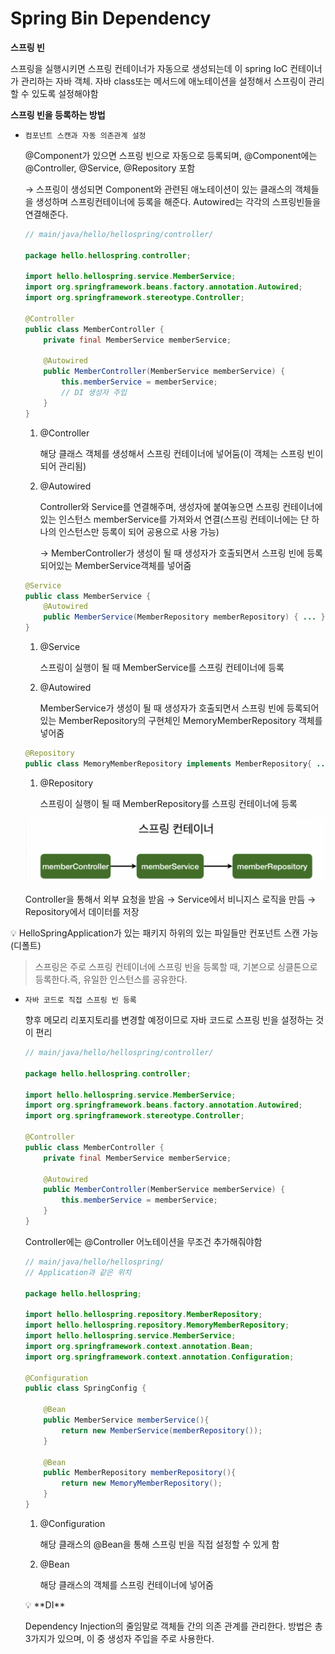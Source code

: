 # Spring Bin Dependency

**스프링 빈**

스프링을 실행시키면 스프링 컨테이너가 자동으로 생성되는데 이 spring IoC 컨테이너가 관리하는 자바 객체.  자바 class또는 메서드에 애노테이션을 설정해서 스프링이 관리할 수 있도록 설정해야함

**스프링 빈을 등록하는 방법**

- `컴포넌트 스캔과 자동 의존관계 설정`
    
    @Component가 있으면 스프링 빈으로 자동으로 등록되며, @Component에는 @Controller, @Service, @Repository 포함
    
    → 스프링이 생성되면 Component와 관련된 애노테이션이 있는 클래스의 객체들을 생성하며 스프링컨테이너에 등록을 해준다. Autowired는 각각의 스프링빈들을 연결해준다.
    
    ```java
    // main/java/hello/hellospring/controller/
    
    package hello.hellospring.controller;
    
    import hello.hellospring.service.MemberService;
    import org.springframework.beans.factory.annotation.Autowired;
    import org.springframework.stereotype.Controller;
    
    @Controller
    public class MemberController {
        private final MemberService memberService;
    
        @Autowired
        public MemberController(MemberService memberService) {
            this.memberService = memberService;
    		// DI 생성자 주입
        }
    }
    ```
    
    1. @Controller
        
        해당 클래스 객체를 생성해서 스프링 컨테이너에 넣어둠(이 객체는 스프링 빈이 되어 관리됨)
        
    2. @Autowired
        
        Controller와 Service를 연결해주며, 생성자에 붙여놓으면 스프링 컨테이너에 있는 인스턴스 memberService를 가져와서 연결(스프링 컨테이너에는 단 하나의 인스턴스만 등록이 되어 공용으로 사용 가능)
        
        → MemberController가 생성이 될 때 생성자가 호출되면서 스프링 빈에 등록 되어있는 MemberService객체를 넣어줌
        
    
    ```java
    @Service
    public class MemberService {
    	@Autowired
    	public MemberService(MemberRepository memberRepository) { ... }
    }
    ```
    
    1. @Service
        
        스프링이 실행이 될 때 MemberService를 스프링 컨테이너에 등록
        
    2. @Autowired
        
        MemberService가 생성이 될 때 생성자가 호출되면서 스프링 빈에 등록되어있는 MemberRepository의 구현체인 MemoryMemberRepository 객체를 넣어줌
        
    
    ```java
    @Repository 
    public class MemoryMemberRepository implements MemberRepository{ ... }
    ```
    
    1. @Repository
        
        스프링이 실행이 될 때 MemberRepository를 스프링 컨테이너에 등록
        
    
    ![Untitled](Spring%20Bin%20Dependency%200589baf0933c4271ae984d51c5924d8b/Untitled.png)
    
    Controller을 통해서 외부 요청을 받음 → Service에서 비니지스 로직을 만듬 → Repository에서 데이터를 저장
    

<aside>
💡 HelloSpringApplication가 있는 패키지 하위의 있는 파일들만 컨포넌트 스캔 가능(디폴트)

</aside>

> 스프링은 주로 스프링 컨테이너에 스프링 빈을 등록할 때, 기본으로 싱클톤으로 등록한다.즉, 유일한 인스턴스를 공유한다.
> 
- `자바 코드로 직접 스프링 빈 등록`
    
    향후 메모리 리포지토리를 변경할 예정이므로 자바 코드로 스프링 빈을 설정하는 것이 편리
    
    ```java
    // main/java/hello/hellospring/controller/
    
    package hello.hellospring.controller;
    
    import hello.hellospring.service.MemberService;
    import org.springframework.beans.factory.annotation.Autowired;
    import org.springframework.stereotype.Controller;
    
    @Controller
    public class MemberController {
        private final MemberService memberService;
    
        @Autowired
        public MemberController(MemberService memberService) {
            this.memberService = memberService;
        }
    }
    ```
    
    Controller에는 @Controller 어노테이션을 무조건 추가해줘야함
    
    ```java
    // main/java/hello/hellospring/
    // Application과 같은 위치
    
    package hello.hellospring;
    
    import hello.hellospring.repository.MemberRepository;
    import hello.hellospring.repository.MemoryMemberRepository;
    import hello.hellospring.service.MemberService;
    import org.springframework.context.annotation.Bean;
    import org.springframework.context.annotation.Configuration;
    
    @Configuration
    public class SpringConfig {
    
        @Bean
        public MemberService memberService(){
            return new MemberService(memberRepository());
        }
    
        @Bean
        public MemberRepository memberRepository(){
            return new MemoryMemberRepository();
        }
    }
    ```
    
    1. @Configuration
        
        해당 클래스의 @Bean을 통해 스프링 빈을 직접 설정할 수 있게 함
        
    2. @Bean
        
        해당 클래스의 객체를 스프링 컨테이너에 넣어줌
        
    
    <aside>
    💡 **DI**
    
    Dependency Injection의 줄임말로 객체들 간의 의존 관계를 관리한다. 방법은 총 3가지가 있으며, 이 중 생성자 주입을 주로 사용한다.
    
    </aside>